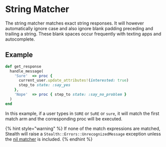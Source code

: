 # String Matcher

The string matcher matches exact string responses. It will however automatically ignore case and also ignore blank padding preceding and trailing a string. These blank spaces occur frequently with texting apps and autocomplete.

## Example

```ruby
def get_response
  handle_message(
    'Sure'  => proc {
      current_user.update_attributes!(interested: true)
      step_to state: :say_yes 
    },
    'Nope'  => proc { step_to state: :say_no_problem }
  )
end
```

In this example, if a user types in `SURE` or `SuRE` or `sure`, it will match the first match arm and the corresponding proc will be executed.

{% hint style="warning" %}
If none of the match expressions are matched, Stealth will raise a `Stealth::Errors::UnrecognizedMessage` exception unless the [nil matcher](nil-matcher.md) is included.
{% endhint %}
